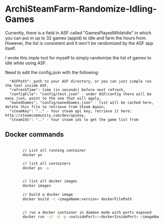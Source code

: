 # ArchiSteamFarm-Randomize-Idling-Games

Currently, there is a field in ASF called "GamesPlayedWhileIdle" in which you can put in up to 32 games (appid) to idle and farm the hours from. However, the list is consistent and it won't be randomized by the ASF app itself.

I wrote this imple tool for myself to simply randomize the list of games to idle while using ASF. 

Need to edit the config.json with the following:
```
  "ASFPath": path to your ASF directory, or you can just simple run the tool inside ASF,
  "refreshTime": time (in seconds) before next refresh,
  "configFile": "config/test.json" - under ASF/config there will be many json, point to the one that will apply,
  "ownedGames": "config/ownedGames.json" - list will be cached here, delete this file to retrieve from Steam Again,
  "steamKey": ".." - Your steam api key, retrieve it here: http://steamcommunity.com/dev/apikey,
  "steamIds": ".." - Your steam ids to get the game list from
```

## Docker commands

```bash
    
        // List all running container
        docker ps

        // list all containers
        docker ps -a


        // list all docker images
        docker images

        // build a docker image
        docker build -t <imageName:version> dockerFilePath

        
        // run a docker container in daemon mode with ports exposed
        docker run -it -d -p <outsidePort>:<dockerInsidePort> <imageName:version>




```